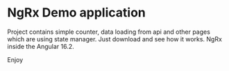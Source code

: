 # NgRx Demo application

Project contains simple counter, data loading from api and other pages which are using state manager.
Just download and see how it works.
NgRx inside the Angular 16.2.

Enjoy

